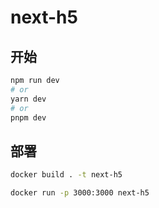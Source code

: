 # next-h5

## 开始

```bash
npm run dev
# or
yarn dev
# or
pnpm dev
```

## 部署

```bash
docker build . -t next-h5

docker run -p 3000:3000 next-h5
```
